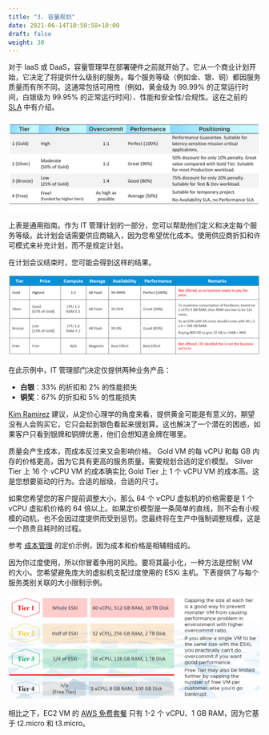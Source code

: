 ```yaml
---
title: "3. 容量规划"
date: 2021-06-14T10:50:58+10:00
draft: false
weight: 30
---
```


对于 IaaS 或 DaaS，容量管理早在部署硬件之前就开始了。它从一个商业计划开始，它决定了将提供什么级别的服务。每个服务等级（例如金、银、铜）都因服务质量而有所不同。这通常包括可用性（例如，黄金级为 99.99% 的正常运行时间，白银级为 99.95% 的正常运行时间）、性能和安全性/合规性。这在之前的 [SLA](/operations-management/chapter-1-overview/1.1.7-service-level-agreement/) 中有介绍。

![容量等级](1.3.3-fig-1.png)

上表是通用指南。作为 IT 管理计划的一部分，您可以帮助他们定义和决定每个服务等级。此计划会话需要供应商输入，因为您希望优化成本。使用供应商折扣和许可模式来补充计划，而不是规定计划。

在计划会议结束时，您可能会得到这样的结果。

![容量层示例](1.3.3-fig-2.png)

在此示例中，IT 管理部门决定仅提供两种业务产品：

- **白银**：33% 的折扣和 2% 的性能损失
- **铜奖**：67% 的折扣和 5% 的性能损失

[Kim Ramirez](https://www.linkedin.com/in/kimkiser1/) 建议，从定价心理学的角度来看，提供黄金可能是有意义的，期望没有人会购买它，它只会起到银色看起来很划算。这也解决了一个潜在的困惑，如果客户只看到银牌和铜牌优惠，他们会想知道金牌在哪里。

质量会产生成本，而成本反过来又会影响价格。 Gold VM 的每 vCPU 和每 GB 内存的价格更高，因为它具有更高的服务质量。需要规划合适的定价模型。 Silver Tier 上 16 个 vCPU VM 的成本确实比 Gold Tier 上 1 个 vCPU VM 的成本高。这是您想要驱动的行为。合适的层级，合适的尺寸。

如果您希望您的客户提前调整大小，那么 64 个 vCPU 虚拟机的价格需要是 1 个 vCPU 虚拟机价格的 64 倍以上。如果定价模型是一条简单的直线，则不会有小规模的动机，也不会因过度提供而受到惩罚。您最终将在生产中强制调整规模，这是一个昂贵且耗时的过程。

参考 [成本管理](/operations-management/chapter-5-cost-management/) 的定价示例，因为成本和价格是相辅相成的。

因为你过度使用，所以你冒着争用的风险。要将其最小化，一种方法是控制 VM 的大小。您希望避免庞大的虚拟机支配过度使用的 ESXi 主机。下表提供了与每个服务类别关联的大小限制示例。

![分层分解](1.3.3-fig-3.png)

相比之下，EC2 VM 的 [AWS 免费套餐](https://aws.amazon.com/free/) 只有 1-2 个 vCPU、1 GB RAM，因为它基于 t2.micro 和 t3.micro。